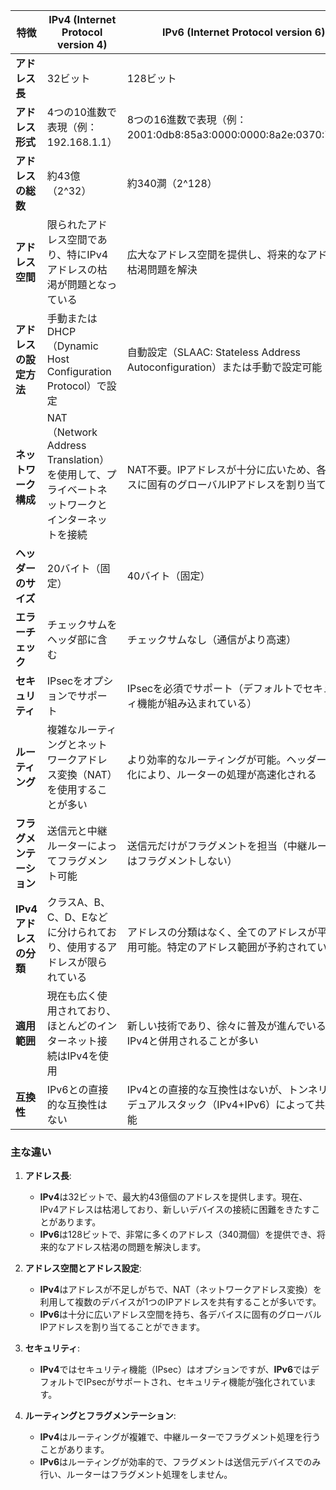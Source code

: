

| **特徴**                     | **IPv4 (Internet Protocol version 4)**                                                                                         | **IPv6 (Internet Protocol version 6)**                                                                                     |
|------------------------------|-------------------------------------------------------------------------------------------------------------------------------|---------------------------------------------------------------------------------------------------------------------------|
| **アドレス長**               | 32ビット                                                                                                                     | 128ビット                                                                                                                 |
| **アドレス形式**             | 4つの10進数で表現（例：192.168.1.1）                                                                                           | 8つの16進数で表現（例：2001:0db8:85a3:0000:0000:8a2e:0370:7334）                                                           |
| **アドレスの総数**           | 約43億（2^32）                                                                                                                | 約340澗（2^128）                                                                                                           |
| **アドレス空間**             | 限られたアドレス空間であり、特にIPv4アドレスの枯渇が問題となっている                                                         | 広大なアドレス空間を提供し、将来的なアドレスの枯渇問題を解決                                                             |
| **アドレスの設定方法**       | 手動またはDHCP（Dynamic Host Configuration Protocol）で設定                                                                 | 自動設定（SLAAC: Stateless Address Autoconfiguration）または手動で設定可能                                               |
| **ネットワーク構成**         | NAT（Network Address Translation）を使用して、プライベートネットワークとインターネットを接続                                                                 | NAT不要。IPアドレスが十分に広いため、各デバイスに固有のグローバルIPアドレスを割り当て可能                                    |
| **ヘッダーのサイズ**         | 20バイト（固定）                                                                                                               | 40バイト（固定）                                                                                                           |
| **エラーチェック**           | チェックサムをヘッダ部に含む                                                                                                   | チェックサムなし（通信がより高速）                                                                                           |
| **セキュリティ**             | IPsecをオプションでサポート                                                                                                   | IPsecを必須でサポート（デフォルトでセキュリティ機能が組み込まれている）                                                     |
| **ルーティング**             | 複雑なルーティングとネットワークアドレス変換（NAT）を使用することが多い                                                        | より効率的なルーティングが可能。ヘッダーの簡素化により、ルーターの処理が高速化される                                        |
| **フラグメンテーション**     | 送信元と中継ルーターによってフラグメント可能                                                                                     | 送信元だけがフラグメントを担当（中継ルーターではフラグメントしない）                                                         |
| **IPv4アドレスの分類**       | クラスA、B、C、D、Eなどに分けられており、使用するアドレスが限られている                                                         | アドレスの分類はなく、全てのアドレスが平等に使用可能。特定のアドレス範囲が予約されている                                     |
| **適用範囲**                 | 現在も広く使用されており、ほとんどのインターネット接続はIPv4を使用                                                                | 新しい技術であり、徐々に普及が進んでいるが、IPv4と併用されることが多い                                                      |
| **互換性**                   | IPv6との直接的な互換性はない                                                                                                   | IPv4との直接的な互換性はないが、トンネリングやデュアルスタック（IPv4+IPv6）によって共存が可能                                 |

### 主な違い
1. **アドレス長**:
   - **IPv4**は32ビットで、最大約43億個のアドレスを提供します。現在、IPv4アドレスは枯渇しており、新しいデバイスの接続に困難をきたすことがあります。
   - **IPv6**は128ビットで、非常に多くのアドレス（340澗個）を提供でき、将来的なアドレス枯渇の問題を解決します。

2. **アドレス空間とアドレス設定**:
   - **IPv4**はアドレスが不足しがちで、NAT（ネットワークアドレス変換）を利用して複数のデバイスが1つのIPアドレスを共有することが多いです。
   - **IPv6**は十分に広いアドレス空間を持ち、各デバイスに固有のグローバルIPアドレスを割り当てることができます。

3. **セキュリティ**:
   - **IPv4**ではセキュリティ機能（IPsec）はオプションですが、**IPv6**ではデフォルトでIPsecがサポートされ、セキュリティ機能が強化されています。

4. **ルーティングとフラグメンテーション**:
   - **IPv4**はルーティングが複雑で、中継ルーターでフラグメント処理を行うことがあります。
   - **IPv6**はルーティングが効率的で、フラグメントは送信元デバイスでのみ行い、ルーターはフラグメント処理をしません。
